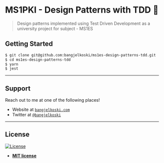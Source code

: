 # MS1PKI - Design Patterns with TDD 🚀

> Design patterns implemented using Test Driven Development as a university project for subject - MS1ES

## Getting Started

```bash
$ git clone git@github.com:bangjelkoski/ms1es-design-patterns-tdd.git
$ cd ms1es-design-patterns-tdd
$ yarn
$ jest
```

---

## Support

Reach out to me at one of the following places!

- Website at <a href="https://bangjelkoski.com" target="_blank">`bangjelkoski.com`</a>
- Twitter at <a href="https://twitter.com/bangjelkoski" target="_blank">`@bangjelkoski`</a>

---

## License

[![License](http://img.shields.io/:license-mit-blue.svg?style=flat-square)](http://badges.mit-license.org)

- **[MIT license](http://opensource.org/licenses/mit-license.php)**
